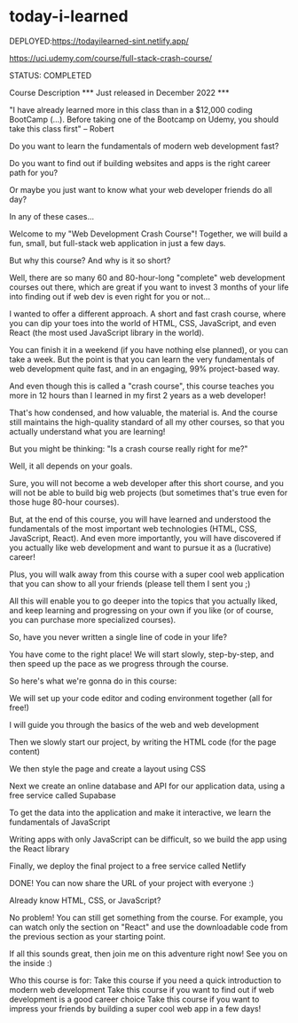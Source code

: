 # today-i-learned

DEPLOYED:https://todayilearned-sint.netlify.app/

https://uci.udemy.com/course/full-stack-crash-course/

STATUS: COMPLETED

Course Description
*** Just released in December 2022 ***

"I have already learned more in this class than in a $12,000 coding BootCamp (...). Before taking one of the Bootcamp on Udemy, you should take this class first" – Robert



Do you want to learn the fundamentals of modern web development fast?

Do you want to find out if building websites and apps is the right career path for you?

Or maybe you just want to know what your web developer friends do all day?

In any of these cases...

Welcome to my "Web Development Crash Course"! Together, we will build a fun, small, but full-stack web application in just a few days.



But why this course? And why is it so short?

Well, there are so many 60 and 80-hour-long "complete" web development courses out there, which are great if you want to invest 3 months of your life into finding out if web dev is even right for you or not...

I wanted to offer a different approach. A short and fast crash course, where you can dip your toes into the world of HTML, CSS, JavaScript, and even React (the most used JavaScript library in the world).

You can finish it in a weekend (if you have nothing else planned), or you can take a week. But the point is that you can learn the very fundamentals of web development quite fast, and in an engaging, 99% project-based way.

And even though this is called a "crash course", this course teaches you more in 12 hours than I learned in my first 2 years as a web developer!

That's how condensed, and how valuable, the material is. And the course still maintains the high-quality standard of all my other courses, so that you actually understand what you are learning!



But you might be thinking: "Is a crash course really right for me?"

Well, it all depends on your goals.

Sure, you will not become a web developer after this short course, and you will not be able to build big web projects (but sometimes that's true even for those huge 80-hour courses).

But, at the end of this course, you will have learned and understood the fundamentals of the most important web technologies (HTML, CSS, JavaScript, React). And even more importantly, you will have discovered if you actually like web development and want to pursue it as a (lucrative) career!

Plus, you will walk away from this course with a super cool web application that you can show to all your friends (please tell them I sent you ;)

All this will enable you to go deeper into the topics that you actually liked, and keep learning and progressing on your own if you like (or of course, you can purchase more specialized courses).



So, have you never written a single line of code in your life?

You have come to the right place! We will start slowly, step-by-step, and then speed up the pace as we progress through the course.

So here's what we're gonna do in this course:

We will set up your code editor and coding environment together (all for free!)

I will guide you through the basics of the web and web development

Then we slowly start our project, by writing the HTML code (for the page content)

We then style the page and create a layout using CSS

Next we create an online database and API for our application data, using a free service called Supabase

To get the data into the application and make it interactive, we learn the fundamentals of JavaScript

Writing apps with only JavaScript can be difficult, so we build the app using the React library

Finally, we deploy the final project to a free service called Netlify

DONE! You can now share the URL of your project with everyone :)



Already know HTML, CSS, or JavaScript?

No problem! You can still get something from the course. For example, you can watch only the section on "React" and use the downloadable code from the previous section as your starting point.



If all this sounds great, then join me on this adventure right now! See you on the inside :)

Who this course is for:
Take this course if you need a quick introduction to modern web development
Take this course if you want to find out if web development is a good career choice
Take this course if you want to impress your friends by building a super cool web app in a few days!
